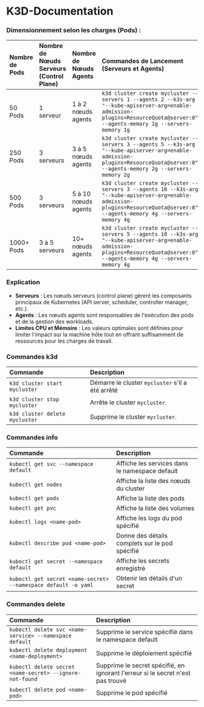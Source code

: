 # K3D-Documentation

### Dimensionnement selon les charges (Pods) :

| Nombre de Pods   | Nombre de Nœuds Serveurs (Control Plane)   | Nombre de Nœuds Agents   | Commandes de Lancement (Serveurs et Agents) |
|:-----------------|:-------------------------------------------|:-------------------------|:--------------------------------------------|
| 50 Pods          | 1 serveur                                  | 1 à 2 nœuds agents       | `k3d cluster create mycluster --servers 1 --agents 2 --k3s-arg "--kube-apiserver-arg=enable-admission-plugins=ResourceQuota@server:0" --agents-memory 1g --servers-memory 1g` |
| 250 Pods         | 3 serveurs                                 | 3 à 5 nœuds agents       | `k3d cluster create mycluster --servers 3 --agents 5 --k3s-arg "--kube-apiserver-arg=enable-admission-plugins=ResourceQuota@server:0" --agents-memory 2g --servers-memory 2g` |
| 500 Pods         | 3 serveurs                                 | 5 à 10 nœuds agents      | `k3d cluster create mycluster --servers 3 --agents 10 --k3s-arg "--kube-apiserver-arg=enable-admission-plugins=ResourceQuota@server:0" --agents-memory 4g --servers-memory 4g` |
| 1000+ Pods       | 3 à 5 serveurs                             | 10+ nœuds agents         | `k3d cluster create mycluster --servers 5 --agents 10 --k3s-arg "--kube-apiserver-arg=enable-admission-plugins=ResourceQuota@server:0" --agents-memory 4g --servers-memory 4g` |

### Explication

- **Serveurs** : Les nœuds serveurs (control plane) gèrent les composants principaux de Kubernetes (API server, scheduler, controller manager, etc.).
- **Agents** : Les nœuds agents sont responsables de l'exécution des pods et de la gestion des workloads.
- **Limites CPU et Mémoire** : Les valeurs optimales sont définies pour limiter l'impact sur la machine hôte tout en offrant suffisamment de ressources pour les charges de travail.

### Commandes k3d

| Commande                       | Description                                      | 
|:-------------------------------|:-------------------------------------------------|
| `k3d cluster start mycluster`  | Démarre le cluster `mycluster` s'il a été arrêté |
| `k3d cluster stop mycluster`   | Arrête le cluster `mycluster`.                   |
| `k3d cluster delete mycluster` | Supprime le cluster `mycluster`.                 |

### Commandes info

| Commande                                                       | Description                                    |
|:---------------------------------------------------------------|:-----------------------------------------------|
| `kubectl get svc --namespace default`                          | Affiche les services dans le namespace default |
| `kubectl get nodes`                                            | Affiche la liste des nœuds du cluster          |
| `kubectl get pods`                                             | Affiche la liste des pods                      |
| `kubectl get pvc`                                              | Affiche la liste des volumes                   |
| `kubectl logs <name-pod>`                                      | Affiche les logs du pod spécifié               |
| `kubectl describe pod <name-pod>`                              | Donne des détails complets sur le pod spécifié |
| `kubectl get secret --namespace default`                       | Affiche les secrets enregistré                 |
| `kubectl get secret <name-secret> --namespace default -o yaml` | Obtenir les détails d'un secret                | 

### Commandes delete

| Commande                                                | Description                                                                     |
|:--------------------------------------------------------|:--------------------------------------------------------------------------------|
| `kubectl delete svc <name-service> --namespace default` | Supprime le service spécifié dans le namespace default                          |
| `kubectl delete deployment <name-deployment>`           | Supprime le déploiement spécifié                                                |
| `kubectl delete secret <name-secret> --ignore-not-found`| Supprime le secret spécifié, en ignorant l'erreur si le secret n'est pas trouvé |
| `kubectl delete pod <name-pod>`                         | Supprime le pod spécifié                                                        |

